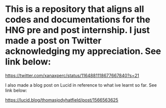 # This is a repository that aligns all codes and documentations for the HNG pre and post internship. I just made a post on Twitter acknowledging my appreciation. See link below:
https://twitter.com/xanaxperc/status/1164881118677667840?s=21

I also made a blog post on Lucid in reference to what ive learnt so far. See link below:

https://lucid.blog/thomasjodyhatfield/post/1566563625
